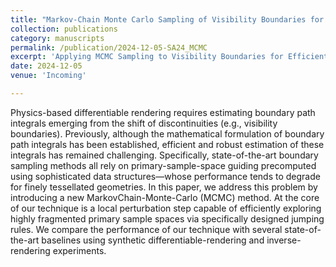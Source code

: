 ```yaml
---
title: "Markov-Chain Monte Carlo Sampling of Visibility Boundaries for Differentiable Rendering"
collection: publications
category: manuscripts
permalink: /publication/2024-12-05-SA24_MCMC
excerpt: 'Applying MCMC Sampling to Visibility Boundaries for Efficient Differentiable Rendering'
date: 2024-12-05
venue: 'Incoming'

---
```


Physics-based differentiable rendering requires estimating boundary path integrals emerging from the shift of discontinuities (e.g., visibility boundaries). Previously, although the mathematical formulation of boundary path integrals has been established, efficient and robust estimation of these integrals has remained challenging. Specifically, state-of-the-art boundary sampling methods all rely on primary-sample-space guiding precomputed using sophisticated data structures—whose performance tends to degrade for finely tessellated geometries.
In this paper, we address this problem by introducing a new MarkovChain-Monte-Carlo (MCMC) method. At the core of our technique is a local perturbation step capable of efficiently exploring highly fragmented primary sample spaces via specifically designed jumping rules. We compare the performance of our technique with several state-of-the-art baselines using synthetic differentiable-rendering and inverse-rendering experiments.